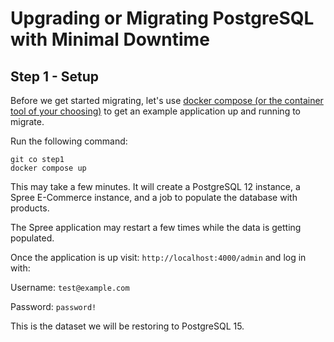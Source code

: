 # Upgrading or Migrating PostgreSQL with Minimal Downtime

## Step 1 - Setup

Before we get started migrating, let's use [docker compose (or the container tool of your choosing)](https://docs.docker.com/desktop/) to get an example application up and running to migrate.

Run the following command:

```shell
git co step1
docker compose up
```

This may take a few minutes. It will create a PostgreSQL 12 instance, a Spree E-Commerce instance, and a job to populate the database with products.

The Spree application may restart a few times while the data is getting populated.

Once the application is up visit: `http://localhost:4000/admin` and log in with:

Username: `test@example.com`

Password: `password!`

This is the dataset we will be restoring to PostgreSQL 15.
